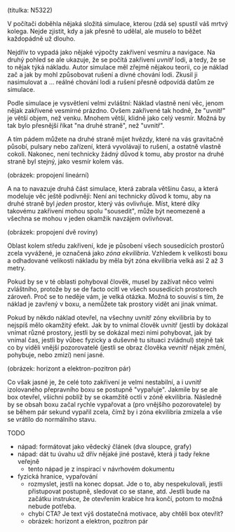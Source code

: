 (titulka: N5322)

V počítači doběhla nějaká složitá simulace, kterou (zdá se) spustil váš mrtvý kolega. Nejde zjistit, kdy a jak přesně to udělal, ale muselo to běžet každopádně už dlouho.

Nejdřív to vypadá jako nějaké výpočty zakřivení vesmíru a navigace. Na druhý pohled se ale ukazuje, že se počítá zakřivení _uvnitř_ lodi, a tedy, že se to nějak týká nákladu. Autor simulace měl zřejmě nějakou teorii, co je náklad zač a jak by mohl způsobovat rušení a divné chování lodi. Zkusil ji nasimulovat a ... reálné chování lodi a rušení přesně odpovídá datům ze simulace.

Podle simulace je vysvětlení velmi zvláštní: Náklad vlastně není věc, jenom nějak zakřivené vesmírné prázdno. Ovšem zakřivené tak hodně, že "uvnitř" je větší objem, než venku. Mnohem větší, klidně jako celý vesmír. Možná by tak bylo přesnější říkat "na druhé straně", než "uvnitř".

A tím pádem můžete na druhé straně míjet hvězdy, které na vás gravitačně působí, pulsary nebo zařízení, která vyvolávají to rušení, a ostatně vlastně cokoli. Nakonec, není technicky žádný důvod k tomu, aby prostor na druhé straně byl stejný, jako vesmír kolem vás.

(obrázek: propojení lineární)

A na to navazuje druhá část simulace, která zabrala většinu času, a která modeluje věc ještě podivněji: Není ani technicky důvod k tomu, aby na druhé straně byl _jeden_ prostor, který vás ovlivňuje. Míst, které díky takovému zakřivení mohou spolu "sousedit", může být neomezeně a všechna se mohou v jeden okamžik navzájem ovlivňovat.

(obrázek: propojení dvě roviny)

Oblast kolem středu zakřivení, kde je působení všech sousedících prostorů zcela vyvážené, je označená jako _zóna ekvilibria_. Vzhledem k velikosti boxu a odhadované velikosti nákladu by měla být zóna ekvilibria velká asi 2 až 3 metry.

Pokud by se v té oblasti pohyboval člověk, musel by zažívat něco velmi zvláštního, protože by se de facto ocitl ve všech sousedících prostorech zároveň. Proč se to neděje vám, je velká otázka. Možná to souvisí s tím, že náklad je zavřený v boxu, a nemůžete tak prostory vidět ani jinak vnímat.

Pokud by někdo náklad otevřel, na všechny uvnitř zóny ekvilibria by to nejspíš mělo okamžitý efekt. Jak by to vnímal člověk uvnitř (jestli by dokázal vnímat různé prostory, jestli by se dokázal mezi nimi pohybovat, jak by vnímal čas, jestli by vůbec fyzicky a duševně tu situaci zvládnul) stejně tak co by viděli vnější pozorovatelé (jestli se obraz člověka vevnitř nějak změní, pohybuje, nebo zmizí) není jasné.

(obrázek: horizont a elektron-pozitron pár)

Co však jasné je, že celé toto zakřivení je velmi nestabilní, a i uvnitř izolovaného přepravního boxu se postupně "vypařuje". Jakmile by se ale box otevřel, všichni poblíž by se okamžitě octli v zóně ekvilibria. Následně by se obsah boxu začal rychle vypařovat a (pro vnějšího pozorovatele) by se během pár sekund vypařil zcela, čímž by i zóna ekvilibria zmizela a vše se vrátilo do normálního stavu.



TODO
- nápad: formátovat jako vědecký článek (dva sloupce, grafy)
- nápad: dát tu úvahu už dřív nějaké jiné postavě, která ji tady řekne veřejně
    - tento nápad je z inspirací v návrhovém dokumentu
- fyzická hranice, vypařování
    - rozmyslet, jestli na konec dopsat. Jde o to, aby nespekulovali, jestli přistupovat postupně, sledovat co se stane, atd. Jestli bude na začátku instrukce, že otevřením krabice hra končí, potom to možná nebude potřeba.
    - chybí CTA? Je text výš dostatečná motivace, aby chtěli box otevřít?
    - obrázek: horizont a elektron, pozitron pár
